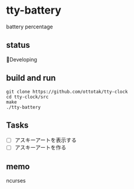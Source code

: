 # tty-battery
battery percentage 
## status
🔨Developing
## build and run
```
git clone https://github.com/ottotak/tty-clock 
cd tty-clock/src
make
./tty-battery
```
## Tasks
- [ ] アスキーアートを表示する
- [ ] アスキーアートを作る
## memo
ncurses
